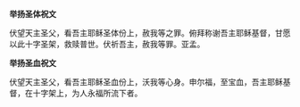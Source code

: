 **举扬圣体祝文**

伏望天主圣父，看吾主耶稣圣体份上，赦我等之罪。俯拜称谢吾主耶稣基督，甘愿以此十字圣架，救赎普世。伏祈吾主，赦我等罪。亚孟。

**举扬圣血祝文**

伏望天主圣父，看吾主耶稣圣血份上，沃我等心身。申尔福，至宝血，吾主耶稣基督，在十字架上，为人永福所流下者。
